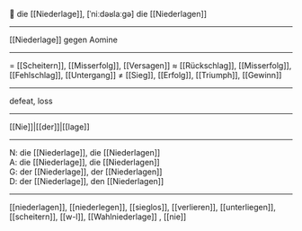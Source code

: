🔴 die [[Niederlage]], [ˈniːdəʁlaːɡə]
die [[Niederlagen]]

---
[[Niederlage]] gegen Aomine 

---
= [[Scheitern]], [[Misserfolg]], [[Versagen]]
≈ [[Rückschlag]], [[Misserfolg]], [[Fehlschlag]], [[Untergang]]
≠ [[Sieg]], [[Erfolg]], [[Triumph]], [[Gewinn]]

---
defeat, loss

---
[[Nie]]|[[der]]|[[lage]]

---
N: die [[Niederlage]], die [[Niederlagen]]  
A: die [[Niederlage]], die [[Niederlagen]]  
G: der [[Niederlage]], der [[Niederlagen]]  
D: der [[Niederlage]], den [[Niederlagen]]  

---
[[niederlagen]], [[niederlegen]], [[sieglos]], [[verlieren]], [[unterliegen]], [[scheitern]], [[w-l]], [[Wahlniederlage]]
, [[nie]]